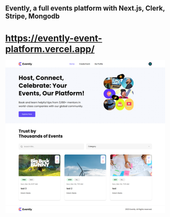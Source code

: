 ## Evently, a full events platform with Next.js, Clerk, Stripe, Mongodb

# https://evently-event-platform.vercel.app/

![Image](./screencapture.png)
